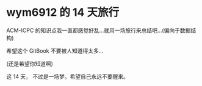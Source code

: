 # wym6912 的 14 天旅行

ACM-ICPC 的知识点我一直都感觉好乱...就用一场旅行来总结吧...\(偏向于数据结构\)

希望这个 GitBook 不要被人知道得太多...

\(还是希望你知道啊\)

这 14 天， 不过是一场梦。希望自己永远不要醒来。

